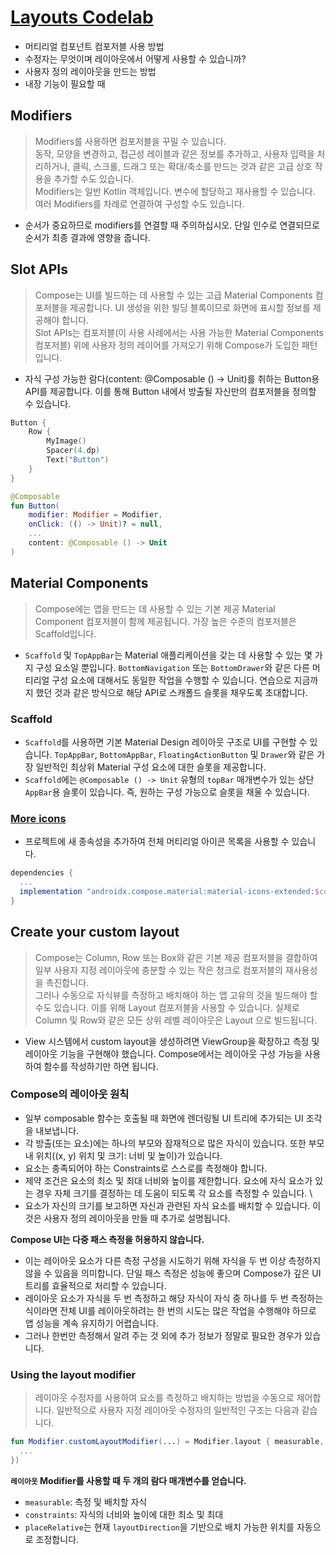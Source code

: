 # [Layouts Codelab](https://developer.android.com/codelabs/jetpack-compose-layouts?authuser=4&continue=https%3A%2F%2Fdeveloper.android.com%2Fcourses%2Fpathways%2Fcompose%3Fhl%3Den%26authuser%3D4%23codelab-https%3A%2F%2Fdeveloper.android.com%2Fcodelabs%2Fjetpack-compose-layouts&hl=en#0)
- 머티리얼 컴포넌트 컴포저블 사용 방법
- 수정자는 무엇이며 레이아웃에서 어떻게 사용할 수 있습니까?
- 사용자 정의 레이아웃을 만드는 방법
- 내장 기능이 필요할 때

## Modifiers
> Modifiers를 사용하면 컴포저블을 꾸밀 수 있습니다.\
  동작, 모양을 변경하고, 접근성 레이블과 같은 정보를 추가하고, 사용자 입력을 처리하거나, 클릭, 스크롤, 드래그 또는 확대/축소를 만드는 것과 같은 고급 상호 작용을 추가할 수도 있습니다.\
  Modifiers는 일반 Kotlin 객체입니다. 변수에 할당하고 재사용할 수 있습니다. 여러 Modifiers를 차례로 연결하여 구성할 수도 있습니다.

- 순서가 중요하므로 modifiers를 연결할 때 주의하십시오. 단일 인수로 연결되므로 순서가 최종 결과에 영향을 줍니다.

## Slot APIs
> Compose는 UI를 빌드하는 데 사용할 수 있는 고급 Material Components 컴포저블을 제공합니다. UI 생성을 위한 빌딩 블록이므로 화면에 표시할 정보를 제공해야 합니다.\
  Slot APIs는 컴포저블(이 사용 사례에서는 사용 가능한 Material Components 컴포저블) 위에 사용자 정의 레이어를 가져오기 위해 Compose가 도입한 패턴입니다.

- 자식 구성 가능한 람다(content: @Composable () -> Unit)를 취하는 Button용 API를 제공합니다. 이를 통해 Button 내에서 방출될 자신만의 컴포저블을 정의할 수 있습니다.

```kotlin
Button {
    Row {
        MyImage()
        Spacer(4.dp)
        Text("Button")
    }
}

@Composable
fun Button(
    modifier: Modifier = Modifier,
    onClick: (() -> Unit)? = null,
    ...
    content: @Composable () -> Unit
)
```

## Material Components
> Compose에는 앱을 만드는 데 사용할 수 있는 기본 제공 Material Component 컴포저블이 함께 제공됩니다. 가장 높은 수준의 컴포저블은 Scaffold입니다.

- `Scaffold` 및 `TopAppBar`는 Material 애플리케이션을 갖는 데 사용할 수 있는 몇 가지 구성 요소일 뿐입니다. `BottomNavigation` 또는 `BottomDrawer`와 같은 다른 머티리얼 구성 요소에 대해서도 동일한 작업을 수행할 수 있습니다. 연습으로 지금까지 했던 것과 같은 방식으로 해당 API로 스캐폴드 슬롯을 채우도록 초대합니다.

### Scaffold
- `Scaffold`를 사용하면 기본 Material Design 레이아웃 구조로 UI를 구현할 수 있습니다. `TopAppBar`, `BottomAppBar`, `FloatingActionButton` 및 `Drawer`와 같은 가장 일반적인 최상위 Material 구성 요소에 대한 슬롯을 제공합니다.
- `Scaffold`에는 `@Composable () -> Unit` 유형의 `topBar` 매개변수가 있는 상단 `AppBar`용 슬롯이 있습니다. 즉, 원하는 구성 가능으로 슬롯을 채울 수 있습니다.


### [More icons](https://fonts.google.com/icons?selected=Material+Icons)
- 프로젝트에 새 종속성을 추가하여 전체 머티리얼 아이콘 목록을 사용할 수 있습니다.

```gradle
dependencies {
  ...
  implementation "androidx.compose.material:material-icons-extended:$compose_version"
}
```

## Create your custom layout
> Compose는 Column, Row 또는 Box와 같은 기본 제공 컴포저블을 결합하여 일부 사용자 지정 레이아웃에 충분할 수 있는 작은 청크로 컴포저블의 재사용성을 촉진합니다.\
  그러나 수동으로 자식뷰를 측정하고 배치해야 하는 앱 고유의 것을 빌드해야 할 수도 있습니다. 이를 위해 Layout 컴포저블을 사용할 수 있습니다. 실제로 Column 및 Row와 같은 모든 상위 레벨 레이아웃은 Layout 으로 빌드됩니다.

- View 시스템에서 custom layout을 생성하려면 ViewGroup을 확장하고 측정 및 레이아웃 기능을 구현해야 했습니다. Compose에서는 레이아웃 구성 가능을 사용하여 함수를 작성하기만 하면 됩니다.

### Compose의 레이아웃 원칙
- 일부 composable 함수는 호출될 때 화면에 렌더링될 UI 트리에 추가되는 UI 조각을 내보냅니다.
- 각 방출(또는 요소)에는 하나의 부모와 잠재적으로 많은 자식이 있습니다. 또한 부모 내 위치((x, y) 위치 및 크기: 너비 및 높이)가 있습니다.
- 요소는 충족되어야 하는 Constraints로 스스로를 측정해야 합니다.
- 제약 조건은 요소의 최소 및 최대 너비와 높이를 제한합니다. 요소에 자식 요소가 있는 경우 자체 크기를 결정하는 데 도움이 되도록 각 요소를 측정할 수 있습니다. \
- 요소가 자신의 크기를 보고하면 자신과 관련된 자식 요소를 배치할 수 있습니다. 이것은 사용자 정의 레이아웃을 만들 때 추가로 설명됩니다.


**Compose UI는 다중 패스 측정을 허용하지 않습니다.**
- 이는 레이아웃 요소가 다른 측정 구성을 시도하기 위해 자식을 두 번 이상 측정하지 않을 수 있음을 의미합니다. 단일 패스 측정은 성능에 좋으며 Compose가 깊은 UI 트리를 효율적으로 처리할 수 있습니다.
- 레이아웃 요소가 자식을 두 번 측정하고 해당 자식이 자식 중 하나를 두 번 측정하는 식이라면 전체 UI를 레이아웃하려는 한 번의 시도는 많은 작업을 수행해야 하므로 앱 성능을 계속 유지하기 어렵습니다.
- 그러나 한번만 측정해서 알려 주는 것 외에 추가 정보가 정말로 필요한 경우가 있습니다.

### Using the layout modifier
> 레이아웃 수정자를 사용하여 요소를 측정하고 배치하는 방법을 수동으로 제어합니다. 일반적으로 사용자 지정 레이아웃 수정자의 일반적인 구조는 다음과 같습니다.

```kotlin
fun Modifier.customLayoutModifier(...) = Modifier.layout { measurable, constraints ->
  ...
})
```

**`레이아웃` Modifier를 사용할 때 두 개의 람다 매개변수를 얻습니다.**
- `measurable`: 측정 및 배치할 자식
- `constraints`: 자식의 너비와 높이에 대한 최소 및 최대
- `placeRelative`는 현재 `layoutDirection`을 기반으로 배치 가능한 위치를 자동으로 조정합니다.







